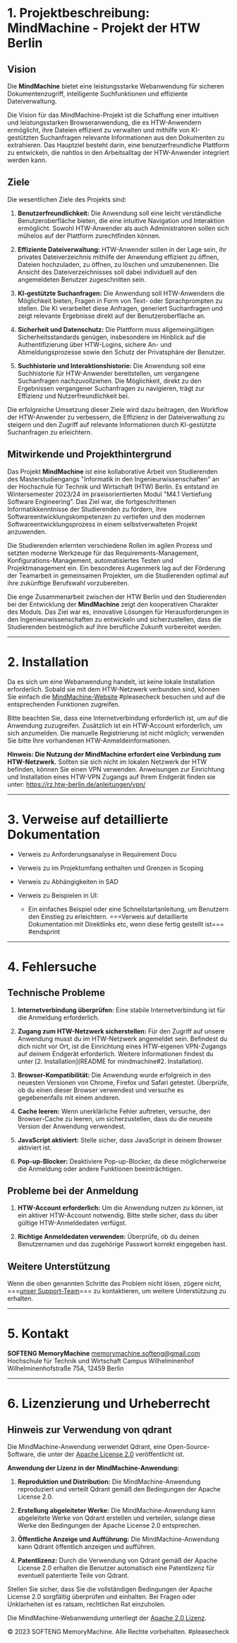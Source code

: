 
# 1. Projektbeschreibung: MindMachine - Projekt der HTW Berlin

## Vision 

Die **MindMachine** bietet eine leistungsstarke Webanwendung für sicheren Dokumentenzugriff, intelligente Suchfunktionen und effiziente Dateiverwaltung. 

Die Vision für das MindMachine-Projekt ist die Schaffung einer intuitiven und leistungsstarken Browseranwendung, die es HTW-Anwendern ermöglicht, ihre Dateien effizient zu verwalten und mithilfe von KI-gestützten Suchanfragen relevante Informationen aus den Dokumenten zu extrahieren. Das Hauptziel besteht darin, eine benutzerfreundliche Plattform zu entwickeln, die nahtlos in den Arbeitsalltag der HTW-Anwender integriert werden kann.

## Ziele

Die wesentlichen Ziele des Projekts sind:

1. **Benutzerfreundlichkeit:** Die Anwendung soll eine leicht verständliche Benutzeroberfläche bieten, die eine intuitive Navigation und Interaktion ermöglicht. Sowohl HTW-Anwender als auch Administratoren sollen sich mühelos auf der Plattform zurechtfinden können.

2. **Effiziente Dateiverwaltung:** HTW-Anwender sollen in der Lage sein, ihr privates Dateiverzeichnis mithilfe der Anwendung effizient zu öffnen, Dateien hochzuladen, zu öffnen, zu löschen und umzubenennen. Die Ansicht des Dateiverzeichnisses soll dabei individuell auf den angemeldeten Benutzer zugeschnitten sein.

3. **KI-gestützte Suchanfragen:** Die Anwendung soll HTW-Anwendern die Möglichkeit bieten, Fragen in Form von Text- oder Sprachprompten zu stellen. Die KI verarbeitet diese Anfragen, generiert Suchanfragen und zeigt relevante Ergebnisse direkt auf der Benutzeroberfläche an.
  
4. **Sicherheit und Datenschutz:** Die Plattform muss allgemeingültigen Sicherheitsstandards genügen, insbesondere im Hinblick auf die Authentifizierung über HTW-Logins, sichere An- und Abmeldungsprozesse sowie den Schutz der Privatsphäre der Benutzer. 

5. **Suchhistorie und Interaktionshistorie:** Die Anwendung soll eine Suchhistorie für HTW-Anwender bereitstellen, um vergangene Suchanfragen nachzuvollziehen. Die Möglichkeit, direkt zu den Ergebnissen vergangener Suchanfragen zu navigieren, trägt zur Effizienz und Nutzerfreundlichkeit bei.

Die erfolgreiche Umsetzung dieser Ziele wird dazu beitragen, den Workflow der HTW-Anwender zu verbessern, die Effizienz in der Dateiverwaltung zu steigern und den Zugriff auf relevante Informationen durch KI-gestützte Suchanfragen zu erleichtern. 

## Mitwirkende und Projekthintergrund

Das Projekt **MindMachine** ist eine kollaborative Arbeit von Studierenden des Masterstudiengangs "Informatik in den Ingenieurwissenschaften" an der Hochschule für Technik und Wirtschaft (HTW) Berlin. Es entstand im Wintersemester 2023/24 im praxisorientierten Modul "M4.1 Vertiefung Software Engineering". Das Ziel war, die fortgeschrittenen Informatikkenntnisse der Studierenden zu fördern, ihre Softwareentwicklungskompetenzen zu vertiefen und den modernen Softwareentwicklungsprozess in einem selbstverwalteten Projekt anzuwenden.

Die Studierenden erlernten verschiedene Rollen im agilen Prozess und setzten moderne Werkzeuge für das Requirements-Management, Konfigurations-Management, automatisiertes Testen und Projektmanagement ein. Ein besonderes Augenmerk lag auf der Förderung der Teamarbeit in gemeinsamen Projekten, um die Studierenden optimal auf ihre zukünftige Berufswahl vorzubereiten.

Die enge Zusammenarbeit zwischen der HTW Berlin und den Studierenden bei der Entwicklung der **MindMachine** zeigt den kooperativen Charakter des Moduls. Das Ziel war es, innovative Lösungen für Herausforderungen in den Ingenieurwissenschaften zu entwickeln und sicherzustellen, dass die Studierenden bestmöglich auf ihre berufliche Zukunft vorbereitet werden.

---
# 2. Installation

Da es sich um eine Webanwendung handelt, ist keine lokale Installation erforderlich. Sobald sie mit dem HTW-Netzwerk verbunden sind, können Sie einfach die [MindMachine-Website](141.45.224.114.md) #pleasecheck  besuchen und auf die entsprechenden Funktionen zugreifen.

Bitte beachten Sie, dass eine Internetverbindung erforderlich ist, um auf die Anwendung zuzugreifen. Zusätzlich ist ein HTW-Account erforderlich, um sich anzumelden. Die manuelle Registrierung ist nicht möglich; verwenden Sie bitte Ihre vorhandenen HTW-Anmeldeinformationen.

**Hinweis: Die Nutzung der MindMachine erfordert eine Verbindung zum HTW-Netzwerk.** 
Sollten sie sich nicht im lokalen Netzwerk der HTW befinden, können Sie einen VPN verwenden. Anweisungen zur Einrichtung und Installation eines HTW-VPN Zugangs auf Ihrem Endgerät finden sie unter: https://rz.htw-berlin.de/anleitungen/vpn/

---
# 3. Verweise auf detaillierte Dokumentation 

- Verweis zu Anforderungsanalyse in Requirement Docu
- Verweis zu im Projektumfang enthalten und Grenzen in Scoping
- Verweis zu Abhängigkeiten in SAD
- Verweis zu Beispielen in UI: 
    
    - Ein einfaches Beispiel oder eine Schnellstartanleitung, um Benutzern den Einstieg zu erleichtern.
===Verweis auf detaillierte Dokumentation mit Direktlinks etc, wenn diese fertig gestellt ist=== #endsprint

---

# 4. Fehlersuche

## Technische Probleme

1. **Internetverbindung überprüfen:** Eine stabile Internetverbindung ist für die Anmeldung erforderlich.
	   
2. **Zugang zum HTW-Netzwerk sicherstellen:** Für den Zugriff auf unsere Anwendung musst du im HTW-Netzwerk angemeldet sein. Befindest du dich nicht vor Ort, ist die Einrichtung eines HTW-eigenen VPN-Zugangs auf deinem Endgerät erforderlich. Weitere Informationen findest du unter [2. Installation](README for mindmachine#2. Installation).
	   
3. **Browser-Kompatibilität:** Die Anwendung wurde erfolgreich in den neuesten Versionen von Chrome, Firefox und Safari getestet. Überprüfe, ob du einen dieser Browser verwendest und versuche es gegebenenfalls mit einem anderen.
    
4. **Cache leeren:** Wenn unerklärliche Fehler auftreten, versuche, den Browser-Cache zu leeren, um sicherzustellen, dass du die neueste Version der Anwendung verwendest.
    
5. **JavaScript aktiviert:** Stelle sicher, dass JavaScript in deinem Browser aktiviert ist.
    
6. **Pop-up-Blocker:** Deaktiviere Pop-up-Blocker, da diese möglicherweise die Anmeldung oder andere Funktionen beeinträchtigen.

## Probleme bei der Anmeldung

1. **HTW-Account erforderlich:** Um die Anwendung nutzen zu können, ist ein aktiver HTW-Account notwendig. Bitte stelle sicher, dass du über gültige HTW-Anmeldedaten verfügst.
    
2. **Richtige Anmeldedaten verwenden:** Überprüfe, ob du deinen Benutzernamen und das zugehörige Passwort korrekt eingegeben hast.

## Weitere Unterstützung

Wenn die oben genannten Schritte das Problem nicht lösen, zögere nicht, ===[unser Support-Team](mailto:memorymachine.softeng@gmail.com)===  zu kontaktieren, um weitere Unterstützung zu erhalten.

---

# 5. Kontakt

**SOFTENG MemoryMachine**
memorymachine.softeng@gmail.com
Hochschule für Technik und Wirtschaft
Campus Wilhelminenhof
Wilhelminenhofstraße 75A, 12459 Berlin


---
# 6. Lizenzierung und Urheberrecht

## Hinweis zur Verwendung von qdrant

Die MindMachine-Anwendung verwendet Qdrant, eine Open-Source-Software, die unter der [Apache License 2.0](https://github.com/qdrant/qdrant/blob/master/LICENSE) veröffentlicht ist.

**Anwendung der Lizenz in der MindMachine-Anwendung:**

1. **Reproduktion und Distribution:** Die MindMachine-Anwendung reproduziert und verteilt Qdrant gemäß den Bedingungen der Apache License 2.0.
    
2. **Erstellung abgeleiteter Werke:** Die MindMachine-Anwendung kann abgeleitete Werke von Qdrant erstellen und verteilen, solange diese Werke den Bedingungen der Apache License 2.0 entsprechen.
    
3. **Öffentliche Anzeige und Aufführung:** Die MindMachine-Anwendung kann Qdrant öffentlich anzeigen und aufführen.
    
4. **Patentlizenz:** Durch die Verwendung von Qdrant gemäß der Apache License 2.0 erhalten die Benutzer automatisch eine Patentlizenz für eventuell patentierte Teile von Qdrant.
    

Stellen Sie sicher, dass Sie die vollständigen Bedingungen der Apache License 2.0 sorgfältig überprüfen und einhalten. Bei Fragen oder Unklarheiten ist es ratsam, rechtlichen Rat einzuholen.

Die MindMachine-Webanwendung unterliegt der [Apache 2.0 Lizenz](https://www.apache.org/licenses/LICENSE-2.0).

© 2023 SOFTENG MemoryMachine. Alle Rechte vorbehalten.  #pleasecheck 